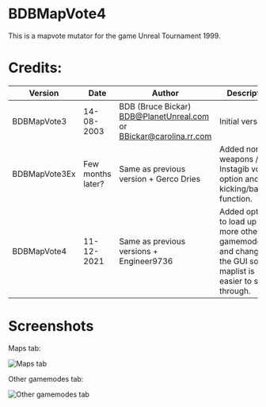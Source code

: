 # BDBMapVote4

This is a mapvote mutator for the game Unreal Tournament 1999.

# Credits:

| Version | Date | Author | Description |
| --- | --- | --- | --- |
| BDBMapVote3 | 14-08-2003 | BDB (Bruce Bickar) BDB@PlanetUnreal.com or BBickar@carolina.rr.com | Initial version |
| BDBMapVote3Ex | Few months later? | Same as previous version + Gerco Dries | Added normal weapons / Instagib vote option and user kicking/banning function. |
| BDBMapVote4 | 11-12-2021 | Same as previous versions + Engineer9736 | Added option to load up to 10 more other gamemodes, and changed the GUI so the maplist is easier to scroll through. |

# Screenshots

Maps tab:

![Maps tab](https://github.com/Engineer9736/BDBMapVote4/blob/main/mapvote-maps-2.png)

Other gamemodes tab:

![Other gamemodes tab](https://github.com/Engineer9736/BDBMapVote4/blob/main/mapvote-othergamemodes.png)
